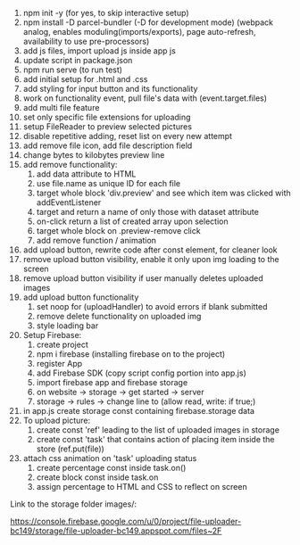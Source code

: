 1. npm init -y (for yes, to skip interactive setup)
2. npm install -D parcel-bundler (-D for development mode) (webpack analog, enables moduling(imports/exports), page auto-refresh, availability to use pre-processors)
3. add js files, import upload js inside app js
4. update script in package.json
5. npm run serve (to run test)
6. add initial setup for .html and .css
7. add styling for input button and its functionality
8. work on functionality event, pull file's data with (event.target.files)
9. add multi file feature
10. set only specific file extensions for uploading
11. setup FileReader to preview selected pictures
12. disable repetitive adding, reset list on every new attempt
13. add remove file icon, add file description field
14. change bytes to kilobytes preview line
15. add remove functionality:
    1. add data attribute to HTML
    2. use file.name as unique ID for each file
    3. target whole block 'div.preview' and see which item was clicked with addEventListener
    4. target and return a name of only those with dataset attribute
    5. on-click return a list of created array upon selection
    6. target whole block on .preview-remove click
    7. add remove function / animation
16. add upload button, rewrite code after const element, for cleaner look
17. remove upload button visibility, enable it only upon img loading to the screen
18. remove upload button visibility if user manually deletes uploaded images
19. add upload button functionality
    1. set noop for (uploadHandler) to avoid errors if blank submitted
    2. remove delete functionality on uploaded img
    3. style loading bar
20. Setup Firebase:
    1. create project
    2. npm i firebase (installing firebase on to the project)
    3. register App
    4. add Firebase SDK (copy script config portion into app.js)
    5. import firebase app and firebase storage
    6. on website -> storage -> get started -> server
    7. storage -> rules -> change line to (allow read, write: if true;)
21. in app.js create storage const containing firebase.storage data
22. To upload picture:
    1. create const 'ref' leading to the list of uploaded images in storage
    2. create const 'task' that contains action of placing item inside the store (ref.put(file))
23. attach css animation on 'task' uploading status
    1. create percentage const inside task.on()
    2. create block const inside task.on
    3. assign percentage to HTML and CSS to reflect on screen

Link to the storage folder images/:

https://console.firebase.google.com/u/0/project/file-uploader-bc149/storage/file-uploader-bc149.appspot.com/files~2F
